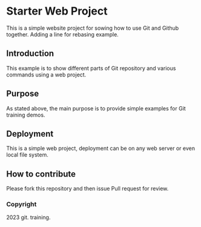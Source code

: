 # Starter Web Project

This is a simple website project for sowing how to use Git and Github together. Adding a line for rebasing example. 

## Introduction

This example is to show different parts of Git repository and various commands using a web project.

## Purpose

As stated above, the main purpose is to provide simple examples for Git training demos.

## Deployment

This is a simple web project, deployment can be on any web server or even local file system.

## How to contribute

Please fork this repository and then issue Pull request for review.

### Copyright

2023 git. training.


